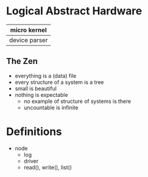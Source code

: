 # Logical Abstract Hardware

| micro kernel |
|---|
| device parser |



## The Zen
- everything is a (data) file
- every structure of a system is a tree
- small is beautiful
- nothing is expectable
  - no example of structure of systems is there
  - uncountable is infinite

# Definitions
- node
  - log
  - driver
  - read(), write(), list()